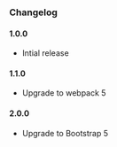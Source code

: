 ### Changelog

#### 1.0.0

- Intial release

#### 1.1.0

- Upgrade to webpack 5

#### 2.0.0

- Upgrade to Bootstrap 5